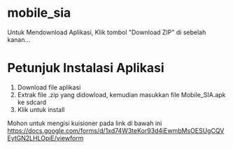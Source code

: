mobile_sia
==========

Untuk Mendownload Aplikasi, Klik tombol "Download ZIP" di sebelah kanan...

Petunjuk Instalasi Aplikasi
===========================
1. Download file aplikasi
2. Extrak file .zip yang didowload, kemudian masukkan file Mobile_SIA.apk ke sdcard
3. Klik untuk install


Mohon untuk mengisi kuisioner pada link di bawah ini
https://docs.google.com/forms/d/1xd74W3teKor93d4iEwmbMsOESUgCQVEytGN2LHLOpiE/viewform

